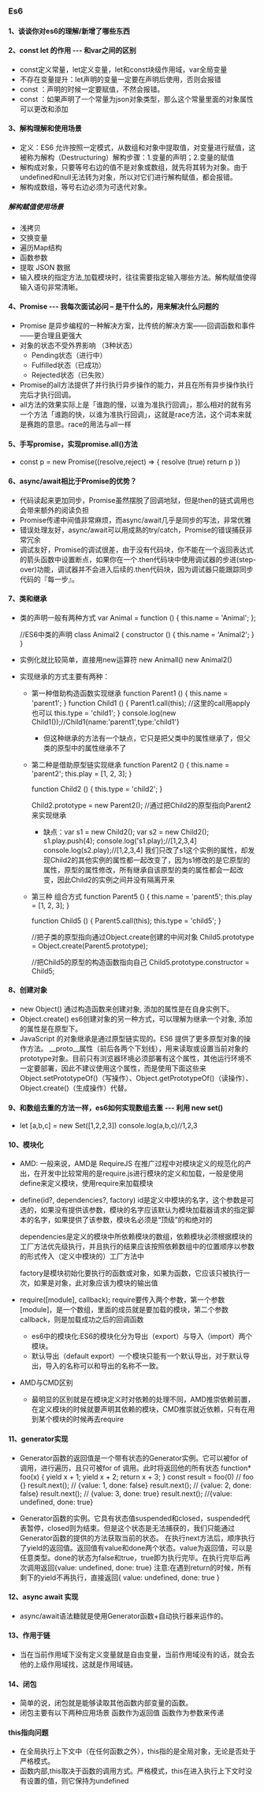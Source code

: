 ### Es6
#### 1、谈谈你对es6的理解/新增了哪些东西

#### 2、const let 的作用 --- 和var之间的区别
* const定义常量，let定义变量，let和const块级作用域，var全局变量
* 不存在变量提升：let声明的变量一定要在声明后使用，否则会报错
* const ：声明的时候一定要赋值，不然会报错。
* const ：如果声明了一个常量为json对象类型，那么这个常量里面的对象属性可以更改和添加

#### 3、解构理解和使用场景
* 定义：ES6 允许按照一定模式，从数组和对象中提取值，对变量进行赋值，这被称为解构（Destructuring）解构步骤：1.变量的声明；2.变量的赋值
* 解构成对象，只要等号右边的值不是对象或数组，就先将其转为对象。由于undefined和null无法转为对象，所以对它们进行解构赋值，都会报错。
* 解构成数组，等号右边必须为可迭代对象。
##### 解构赋值使用场景
* 浅拷贝
* 交换变量
* 遍历Map结构
* 函数参数
* 提取 JSON 数据
* 输入模块的指定方法,加载模块时，往往需要指定输入哪些方法。解构赋值使得输入语句非常清晰。

#### 4、Promise --- 我每次面试必问 – 是干什么的，用来解决什么问题的
* Promise 是异步编程的一种解决方案，比传统的解决方案——回调函数和事件——更合理且更强大
* 对象的状态不受外界影响 （3种状态）
    * Pending状态（进行中）
    * Fulfilled状态（已成功）
    * Rejected状态（已失败）
* Promise的all方法提供了并行执行异步操作的能力，并且在所有异步操作执行完后才执行回调。
* all方法的效果实际上是「谁跑的慢，以谁为准执行回调」，那么相对的就有另一个方法「谁跑的快，以谁为准执行回调」，这就是race方法，这个词本来就是赛跑的意思。race的用法与all一样


#### 5、手写promise，实现promise.all()方法
* const p = new Promise((resolve,reject) => {
  resolve (true)
  return p 
})


#### 6、async/await相比于Promise的优势？
* 代码读起来更加同步，Promise虽然摆脱了回调地狱，但是then的链式调用也会带来额外的阅读负担
* Promise传递中间值非常麻烦，而async/await几乎是同步的写法，非常优雅
* 错误处理友好，async/await可以用成熟的try/catch，Promise的错误捕获非常冗余
* 调试友好，Promise的调试很差，由于没有代码块，你不能在一个返回表达式的箭头函数中设置断点，如果你在一个.then代码块中使用调试器的步进(step-over)功能，调试器并不会进入后续的.then代码块，因为调试器只能跟踪同步代码的『每一步』。



#### 7、类和继承
* 类的声明一般有两种方式
    var Animal = function () {
        this.name = 'Animal';
    };

    //ES6中类的声明
    class Animal2 {
        constructor () {
            this.name = 'Animal2';
        }
    }   
* 实例化就比较简单，直接用new运算符
    new Animall()
    new Animal2()
* 实现继承的方式主要有两种：
    * 第一种借助构造函数实现继承
      function Parent1 () {
          this.name = 'parent1';
      }
      function Child1 () {
          Parent1.call(this); //这里的call用apply也可以
          this.type = 'child1';
      }
      console.log(new Child1());//Child1{name:'parent1',type:'child1'}
      * 但这种继承的方法有一个缺点，它只是把父类中的属性继承了，但父类的原型中的属性继承不了
      
    * 第二种是借助原型链实现继承
        function Parent2 () {
          this.name = 'parent2';
          this.play = [1, 2, 3];
        }

        function Child2 () {
            this.type = 'child2';
        }

        Child2.prototype = new Parent2(); //通过把Child2的原型指向Parent2来实现继承

        * 缺点：var s1 = new Child2();
              var s2 = new Child2();
              s1.play.push(4);
              console.log('s1.play);//[1,2,3,4]
              console.log(s2.play);//[1,2,3,4]
        我们只改了s1这个实例的属性，却发现Child2的其他实例的属性都一起改变了，因为s1修改的是它原型的属性，原型的属性修改，所有继承自该原型的类的属性都会一起改变，因此Child2的实例之间并没有隔离开来
    
    * 第三种 组合方式
        function Parent5 () {
            this.name = 'parent5';
            this.play = [1, 2, 3];
        }

        function Child5 () {
            Parent5.call(this);
            this.type = 'child5';
        }

        //把子类的原型指向通过Object.create创建的中间对象
        Child5.prototype = Object.create(Parent5.prototype);

        //把Child5的原型的构造函数指向自己
        Child5.prototype.constructor = Child5;

#### 8、创建对象
* new Object() 通过构造函数来创建对象, 添加的属性是在自身实例下。
* Object.create() es6创建对象的另一种方式，可以理解为继承一个对象, 添加的属性是在原型下。
* JavaScript 的对象继承是通过原型链实现的。ES6 提供了更多原型对象的操作方法。
__proto__属性（前后各两个下划线），用来读取或设置当前对象的prototype对象。目前只有浏览器环境必须部署有这个属性，其他运行环境不一定要部署，因此不建议使用这个属性，而是使用下面这些来 Object.setPrototypeOf()（写操作）、Object.getPrototypeOf()（读操作）、Object.create()（生成操作）代替。

#### 9、和数组去重的方法一样，es6如何实现数组去重 --- 利用 new set() 
* let [a,b,c] = new Set([1,2,2,3])
console.log(a,b,c)//1,2,3


#### 10、模块化
  * AMD: 一般来说，AMD是 RequireJS 在推广过程中对模块定义的规范化的产出，在开发中比较常用的是require.js进行模块的定义和加载，一般是使用define来定义模块，使用require来加载模块
  * define(id?, dependencies?, factory)
    id是定义中模块的名字，这个参数是可选的，如果没有提供该参数，模块的名字应该默认为模块加载器请求的指定脚本的名字，如果提供了该参数，模块名必须是“顶级”的和绝对的

    dependencies是定义的模块中所依赖模块的数组，依赖模块必须根据模块的工厂方法优先级执行，并且执行的结果应该按照依赖数组中的位置顺序以参数的形式传入（定义中模块的）工厂方法中

    factory是模块初始化要执行的函数或对象，如果为函数，它应该只被执行一次，如果是对象，此对象应该为模块的输出值

  * require([module], callback);
    require要传入两个参数，第一个参数[module]，是一个数组，里面的成员就是要加载的模块，第二个参数callback，则是加载成功之后的回调函数
      
    * es6中的模块化:ES6的模块化分为导出（export）与导入（import）两个模块。
    * 默认导出（default export）一个模块只能有一个默认导出，对于默认导出，导入的名称可以和导出的名称不一致。
  * AMD与CMD区别
    * 最明显的区别就是在模块定义时对依赖的处理不同，AMD推崇依赖前置，在定义模块的时候就要声明其依赖的模块，CMD推崇就近依赖，只有在用到某个模块的时候再去require

 
#### 11、generator实现
* Generator函数的返回值是一个带有状态的Generator实例。它可以被for of 调用，进行遍历，且只可被for of 调用。此时将返回他的所有状态
  function* foo(x) {
      yield x + 1;
      yield x + 2;
      return x + 3;
  }
  const result = foo(0) // foo {<suspended>}
  result.next();  // {value: 1, done: false}
  result.next();  // {value: 2, done: false}
  result.next();  // {value: 3, done: true}
  result.next();  //{value: undefined, done: true}

* Generator函数的实例。它具有状态值suspended和closed，suspended代表暂停，closed则为结束。但是这个状态是无法捕获的，我们只能通过Generator函数的提供的方法获取当前的状态。
在执行next方法后，顺序执行了yield的返回值。返回值有value和done两个状态。value为返回值，可以是任意类型。done的状态为false和true，true即为执行完毕。在执行完毕后再次调用返回{value: undefined, done: true}
注意:在遇到return的时候，所有剩下的yield不再执行，直接返回{ value: undefined, done: true }

#### 12、async  await  实现
* async/await语法糖就是使用Generator函数+自动执行器来运作的。

#### 13、作用于链
*  当在当前作用域下没有定义变量就是自由变量，当前作用域没有的话，就会去他的上级作用域找，这就是作用域链。

#### 14、闭包
* 简单的说，闭包就是能够读取其他函数内部变量的函数。
* 闭包主要有以下两种应用场景
    函数作为返回值
    函数作为参数来传递

#### this指向问题
* 在全局执行上下文中（在任何函数之外），this指的是全局对象，无论是否处于严格模式。
* 函数内部,this取决于函数的调用方式。严格模式，this在进入执行上下文时没有设置的值，则它保持为undefined